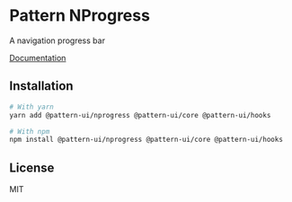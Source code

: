 # Pattern NProgress

A navigation progress bar

[Documentation](https://pattern-ui.design/)

## Installation

```sh
# With yarn
yarn add @pattern-ui/nprogress @pattern-ui/core @pattern-ui/hooks

# With npm
npm install @pattern-ui/nprogress @pattern-ui/core @pattern-ui/hooks
```

## License

MIT
